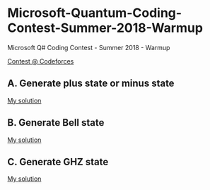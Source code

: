 # Microsoft-Quantum-Coding-Contest-Summer-2018-Warmup
Microsoft Q# Coding Contest - Summer 2018 - Warmup

[Contest @ Codeforces](https://codeforces.com/contest/1001)

## A. Generate plus state or minus state

[My solution](./A/src/Main.qs)

## B. Generate Bell state

[My solution](./B/src/Main.qs)

## C. Generate GHZ state

[My solution](./C/src/Main.qs)